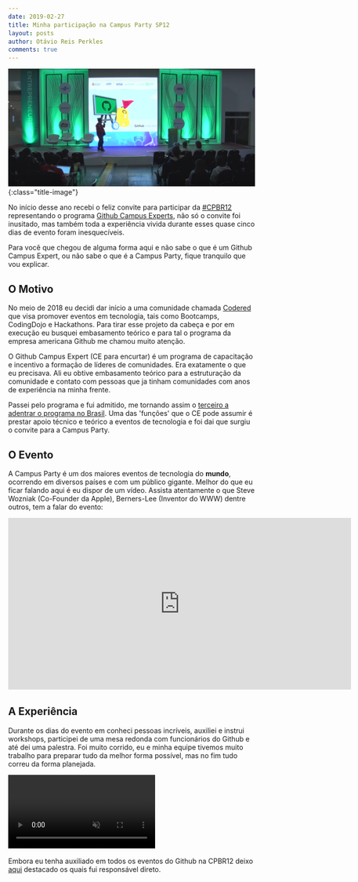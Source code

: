 ```yaml
---
date: 2019-02-27
title: Minha participação na Campus Party SP12
layout: posts
author: Otávio Reis Perkles
comments: true
---
```


![CampusParty](/assets/images/cpcover.png){:class="title-image"}

No início desse ano recebi o feliz convite para participar da [#CPBR12](https://twitter.com/search?q=%23CPBR12&src=tyah) representando o programa [Github Campus Experts](https://githubcampus.expert/), não só o convite foi inusitado, mas também toda a experiência vivida durante esses quase cinco dias de evento foram inesquecíveis. 

Para você que chegou de alguma forma aqui e não sabe o que é um Github Campus Expert, ou não sabe o que é a Campus Party, fique tranquilo que vou explicar.

## O Motivo

No meio de 2018 eu decidi dar início a uma comunidade chamada [Codered](http://codered.online) que visa promover eventos em tecnologia, tais como Bootcamps, CodingDojo e Hackathons. Para tirar esse projeto da cabeça e por em execução eu busquei embasamento teórico e para tal o programa da empresa americana Github me chamou muito atenção.

O Github Campus Expert (CE para encurtar) é um programa de capacitação e incentivo a formação de líderes de comunidades. Era exatamente o que eu precisava. Ali eu obtive embasamento teórico para a estruturação da comunidade e contato com pessoas que ja tinham comunidades com anos de experiência na minha frente. 

Passei pelo programa e fui admitido, me tornando assim o [terceiro a adentrar o programa no Brasil](https://githubcampus.expert/experts).
Uma das 'funções' que o CE pode assumir é prestar apoio técnico e teórico a eventos de tecnologia e foi dai que surgiu o convite para a Campus Party.

## O Evento

A Campus Party é um dos maiores eventos de tecnologia do **mundo**, ocorrendo em diversos países e com um público gigante. Melhor do que eu ficar falando aqui é eu dispor de um vídeo. Assista atentamente o que Steve Wozniak (Co-Founder da Apple), Berners-Lee (Inventor do WWW) dentre outros, tem a falar do evento:

<iframe width="700" height="350" src="https://www.youtube.com/embed/rr-TI_dYy4k" frameborder="0" allow="accelerometer; autoplay; encrypted-media; gyroscope; picture-in-picture" allowfullscreen></iframe>

## A Experiência

Durante os dias do evento em conheci pessoas incríveis, auxiliei e instrui workshops, participei de uma mesa redonda com funcionários do Github e até dei uma palestra. Foi muito corrido, eu e minha equipe tivemos muito trabalho para preparar tudo da melhor forma possível, mas no fim tudo correu da forma planejada.

<video autoplay loop muted inline style="max-height: 50vw;">
  <source src="/assets/video/programacao-github-cp12.mp4" type="video/webm">
  <source src="/assets/video/programacao-github-cp12.mp4" type="video/mp4">
  <img src="eye-of-the-tiger-fallback.gif" />
</video>

Embora eu tenha auxiliado em todos os eventos do Github na CPBR12 deixo [aqui]({{site.url}}/talks) destacado os quais fui responsável direto.
